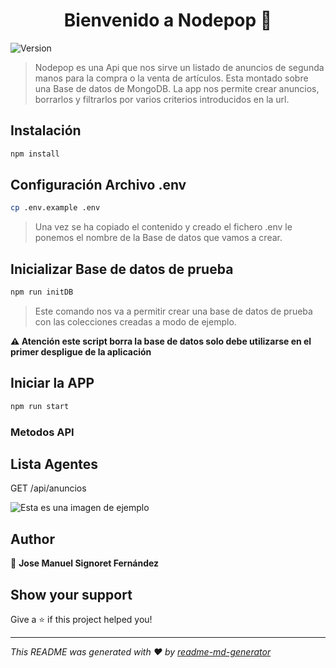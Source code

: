 <h1 align="center">Bienvenido a Nodepop 👋</h1>
<p>
  <img alt="Version" src="https://img.shields.io/badge/version-1.0.0-blue.svg?cacheSeconds=2592000" />
</p>

> Nodepop es una Api que nos sirve un listado de anuncios de segunda manos para la compra o la venta de artículos. Esta montado sobre una Base de datos de MongoDB. La app nos permite crear anuncios, borrarlos y filtrarlos por varios criterios introducidos en la url.

## Instalación

```sh
npm install
```

## Configuración Archivo .env

```sh
cp .env.example .env
```
> Una vez se ha copiado el contenido y creado el fichero .env le ponemos el nombre de la Base de datos que vamos a crear.

## Inicializar Base de datos de prueba

```sh
npm run initDB
```

> Este comando nos va a permitir crear una base de datos de prueba con las colecciones creadas a modo de ejemplo.

**⚠️ Atención este script borra la base de datos solo debe utilizarse en el primer despligue de la aplicación**

## Iniciar la APP

```sh
npm run start
```

### Metodos API

## Lista Agentes

GET /api/anuncios

![Esta es una imagen de ejemplo](https://drive.google.com/file/d/1nWDaSSF_hxmF7BJV9D28y_RWiqOpIaEE/view?usp=sharing)



## Author

👤 **Jose Manuel Signoret Fernández**


## Show your support

Give a ⭐️ if this project helped you!

***
_This README was generated with ❤️ by [readme-md-generator](https://github.com/kefranabg/readme-md-generator)_
